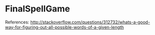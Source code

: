 # FinalSpellGame
References: 
http://stackoverflow.com/questions/312732/whats-a-good-way-for-figuring-out-all-possible-words-of-a-given-length
